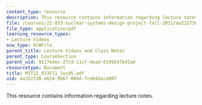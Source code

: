 ```yaml
---
content_type: resource
description: This resource contains information regarding lecture notes.
file: /courses/22-033-nuclear-systems-design-project-fall-2011/aa322730a6249b67084dfce64daca907_MIT22_033F11_lec05.pdf
file_type: application/pdf
learning_resource_types:
- Lecture Videos
ocw_type: OCWFile
parent_title: Lecture Videos and Class Notes
parent_type: CourseSection
parent_uid: 9117e4ec-27cd-11cf-dead-0199547b42a6
resourcetype: Document
title: MIT22_033F11_lec05.pdf
uid: aa322730-a624-9b67-084d-fce64daca907
---
```

This resource contains information regarding lecture notes.

